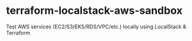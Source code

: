 # terraform-localstack-aws-sandbox
Test AWS services (EC2/S3/EKS/RDS/VPC/etc.) locally using LocalStack &amp; Terraform
